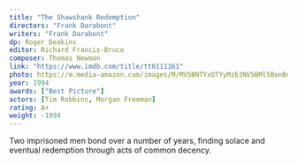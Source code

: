 ```yaml
---
title: "The Shawshank Redemption"
directors: "Frank Darabont"
writers: "Frank Darabont"
dp: Roger Deakins
editor: Richard Francis-Bruce
composer: Thomas Newman
link: "https://www.imdb.com/title/tt0111161"
photo: https://m.media-amazon.com/images/M/MV5BNTYxOTYyMzE3NV5BMl5BanBnXkFtZTcwOTMxNDY3Mw@@._V1_FMjpg_UX1280_.jpg
year: 1994
awards: ["Best Picture"]
actors: [Tim Robbins, Morgan Freeman]
rating: A+
weight: -1994
---
```

Two imprisoned men bond over a number of years, finding solace and eventual redemption through acts of common decency.